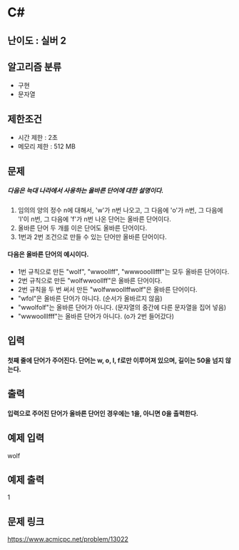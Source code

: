 # C#

## 난이도 : 실버 2

## 알고리즘 분류
  - 구현
  - 문자열

## 제한조건
  - 시간 제한 : 2초
  - 메모리 제한 : 512 MB

## 문제
##### 다음은 늑대 나라에서 사용하는 올바른 단어에 대한 설명이다.
  1. 임의의 양의 정수 n에 대해서, 'w'가 n번 나오고, 그 다음에 'o'가 n번, 그 다음에 'l'이 n번, 그 다음에 'f'가 n번 나온 단어는 올바른 단어이다.
  2. 올바른 단어 두 개를 이은 단어도 올바른 단어이다.
  3. 1번과 2번 조건으로 만들 수 있는 단어만 올바른 단어이다.

#### 다음은 올바른 단어의 예시이다.
  - 1번 규칙으로 만든 "wolf", "wwoollff", "wwwooolllfff"는 모두 올바른 단어이다.
  - 2번 규칙으로 만든 "wolfwwoollff"은 올바른 단어이다.
  - 2번 규칙을 두 번 써서 만든 "wolfwwoollffwolf"은 올바른 단어이다.
  - "wfol"은 올바른 단어가 아니다. (순서가 올바르지 않음)
  - "wwolfolf"는 올바른 단어가 아니다. (문자열의 중간에 다른 문자열을 집어 넣음)
  - "wwwoolllfff"는 올바른 단어가 아니다. (o가 2번 들어갔다)

## 입력
#### 첫째 줄에 단어가 주어진다. 단어는 w, o, l, f로만 이루어져 있으며, 길이는 50을 넘지 않는다.

## 출력
#### 입력으로 주어진 단어가 올바른 단어인 경우에는 1을, 아니면 0을 출력한다.

## 예제 입력
wolf<br/>

## 예제 출력
1<br/>

## 문제 링크
https://www.acmicpc.net/problem/13022